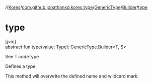 //[Kores](../../../../index.md)/[com.github.jonathanxd.kores.type](../../index.md)/[GenericType](../index.md)/[Builder](index.md)/[type](type.md)

# type

[jvm]\
abstract fun [type](type.md)(value: [Type](https://docs.oracle.com/javase/8/docs/api/java/lang/reflect/Type.html)): [GenericType.Builder](index.md)<[T](index.md), [S](index.md)>

See T.codeType

Defines a type.

This method will overwrite the defined name and wildcard mark.
